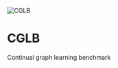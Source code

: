 ![CGLB](https://github.com/QueuQ/CGLB/blob/main/figures/logo2.png)


# CGLB
Continual graph learning benchmark

